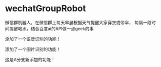 # wechatGroupRobot
微信群机器人，在微信群上每天早晨根据天气提醒大家穿衣或带伞， 每隔一段时间提醒喝水，结合百度ai的API做一点geek的事

添加了一个语音识别的功能！

添加了一个图片识别的功能！

这是A分支新添加的功能！